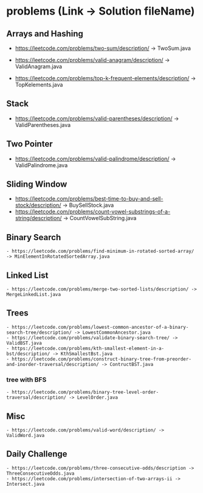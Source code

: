 # problems (Link -> Solution fileName)

## Arrays and Hashing
 - https://leetcode.com/problems/two-sum/description/ -> TwoSum.java

 - https://leetcode.com/problems/valid-anagram/description/ -> ValidAnagram.java
 
 - https://leetcode.com/problems/top-k-frequent-elements/description/  -> TopKelements.java

## Stack
 - https://leetcode.com/problems/valid-parentheses/description/ -> ValidParentheses.java
 
## Two Pointer
 - https://leetcode.com/problems/valid-palindrome/description/ -> ValidPalindrome.java
 
## Sliding Window
 - https://leetcode.com/problems/best-time-to-buy-and-sell-stock/description/ -> BuySellStock.java
 - https://leetcode.com/problems/count-vowel-substrings-of-a-string/description/ -> CountVowelSubString.java
 
## Binary Search
	- https://leetcode.com/problems/find-minimum-in-rotated-sorted-array/ -> MinElementInRotatedSortedArray.java

## Linked List
	- https://leetcode.com/problems/merge-two-sorted-lists/description/ -> MergeLinkedList.java
	
## Trees
	- https://leetcode.com/problems/lowest-common-ancestor-of-a-binary-search-tree/description/ -> LowestCommonAncestor.java
	- https://leetcode.com/problems/validate-binary-search-tree/ -> ValidBST.java
	- https://leetcode.com/problems/kth-smallest-element-in-a-bst/description/ -> KthSmallestBst.java
	- https://leetcode.com/problems/construct-binary-tree-from-preorder-and-inorder-traversal/description/ -> ContructBST.java
### tree with BFS
	- https://leetcode.com/problems/binary-tree-level-order-traversal/description/ -> LevelOrder.java
## Misc
	- https://leetcode.com/problems/valid-word/description/ -> ValidWord.java
## Daily Challenge
	- https://leetcode.com/problems/three-consecutive-odds/description -> ThreeConsecutiveOdds.java
	- https://leetcode.com/problems/intersection-of-two-arrays-ii -> Intersect.java
